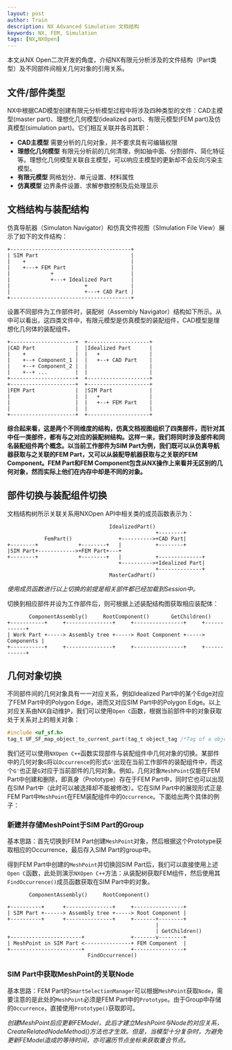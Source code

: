 ```yaml
---
layout: post
author: Train
description: NX Advanced Simulation 文档结构
keywords: NX, FEM, Simulation
tags: [NX,NXOpen]
---
```


本文从NX Open二次开发的角度，介绍NX有限元分析涉及的文件结构（Part类型）及不同部件间相关几何对象的引用关系。

## 文件/部件类型

NX中根据CAD模型创建有限元分析模型过程中将涉及四种类型的文件：CAD主模型(master part)、理想化几何模型(idealized part)、有限元模型(FEM part)及仿真模型(simulation part)。它们相互关联并各司其职：

- **CAD主模型** 需要分析的几何对象，并不要求具有可编辑权限
- **理想化几何模型** 有限元分析前的几何清理，例如抽中面、分割部件、简化特征等。理想化几何模型关联自主模型，可以响应主模型的更新却不会反向污染主模型。
- **有限元模型** 网格划分、单元设置、材料属性
- **仿真模型** 边界条件设置、求解参数控制及后处理显示

## 文档结构与装配结构

仿真导航器（Simulaton Navigator）和仿真文件视图（SImulation File View）展示了如下的文件结构：

```
+---------------------------------------+
| SIM Part                              |
|    +                                  |
|    +---+ FEM Part                     |
|             +                         |
|             +---+ Idealized Part      |
|                        +              |
|                        +---+ CAD Part |
+---------------------------------------+
```

设置不同部件为工作部件时，装配树（Assembly Navigator）结构如下所示。从中可以看出，这四类文件中，有限元模型是仿真模型的装配组件，CAD模型是理想化几何体的装配组件。

```
+---------------------+  +--------------------+
|CAD Part             |  |Idealized Part      |
|    +                |  |   +                |
|    +--+ Component_1 |  |   +--+ CAD Part    |
|    +--+ Component_2 |  |                    |
|    +--+ ...         |  |                    |
+---------------------+  +--------------------+
+---------------------+  +--------------------+
|FEM Part             |  |SIM Part            |
|                     |  |   +                |
|                     |  |   +--+ FEM Part    |
|                     |  |                    |
+---------------------+  +--------------------+
```

**综合起来看，这是两个不同维度的结构，仿真文档视图组织了四类部件，而针对其中任一类部件，都有与之对应的装配树结构。这样一来，我们将同时涉及部件和同名装配组件两个概念。以当前工作部件为SIM Part为例，我们既可以从仿真导航器获取与之关联的FEM Part，又可以从装配导航器获取与之关联的FEM Component。FEM Part和FEM Component包含从NX操作上来看并无区别的几何对象，然而实际上他们在内存中却是不同的对象。**

## 部件切换与装配组件切换

文档结构树所示关联关系用NXOpen API中相关类的成员函数表示为：

```
                                 IdealizedPart()
                                                +--------+
            FemPart()               +---------->+CAD Part|
+--------+             +--------+   |           +--------+
|SIM Part+------------>+FEM Part+---+
+--------+             +--------+   |           +--------------+
                                    +---------->+Idealized Part|
                                                +--------------+
                                 MasterCadPart()
```

*使用成员函数进行以上切换的前提是相关部件都已经加载到Session中。*

切换到相应部件并设为工作部件后，则可根据上述装配结构图获取相应装配体：

```
       ComponentAssembly()     RootComponent()       GetChildren()
+-----------+     +---------------+     +----------------+     +------------+
| Work Part +-----> Assembly tree +-----> Root Component +-----> Components |
+-----------+     +---------------+     +----------------+     +------------+
```


## 几何对象切换

不同部件间的几何对象具有一一对应关系，例如Idealized Part中的某个Edge对应了FEM Part中的Polygon Edge，进而又对应SIM Part中的Polygon Edge。以上对应关系由NX自动维护，我们可以使用`Open C`函数，根据当前部件中的对象获取处于关系对上的相关对象：

```c
#include <uf_sf.h>
tag_t UF_SF_map_object_to_current_part(tag_t object_tag /*Tag of a object to be mapped*/);
```

我们还可以使用`NXOpen C++`函数实现部件与装配组件中几何对象的切换。某部件中的几何对象`G`将以`Occurrence`的形式`G'`出现在当前工作部件的装配组件中，而这个`G'`也正是`G`对应于当前部件的几何对象。例如，几何对象`MeshPoint`仅能在FEM Part中创建和删除，即真身（Prototype）存在于FEM Part中，同时它也可以出现在SIM Part中（此时可以被选择却不能被修改）。它在SIM Part中的展现形式正是FEM Part中`MeshPoint`在FEM装配组件中的`Occurrence`。下面给出两个具体的例子：

### 新建并存储MeshPoint于SIM Part的Group

基本思路：首先切换到FEM Part创建`MeshPoint`对象，然后根据这个Prototype获取相应的Occurrence，最后存入SIM Part的group中。

得到FEM Part中创建的`MeshPoint`并切换回SIM Part后，我们可以直接使用上述`Open C`函数，此处则演示`NXOpen C++`方法：从装配树获取FEM组件，然后使用其`FindOccurrence()`成员函数获取在SIM Part中的对象。

```
       ComponentAssembly()     RootComponent()

+----------+      +---------------+     +----------------+
| SIM Part +------> Assembly tree +-----> Root Component |
+----------+      +---------------+     +-------+--------+
                                                |
                                                | GetChildren()
+-----------------------+               +-------v--------+
| MeshPoint in SIM Part <---------------+ FEM Component  |
+-----------------------+               +----------------+
                          FindOccurrence()

```


### SIM Part中获取MeshPoint的关联Node

基本思路：FEM Part的`SmartSelectionManager`可以根据`MeshPoint`获取`Node`，需要注意的是此处的`MeshPoint`必须是FEM Part中的`Prototype`。由于Group中存储的`Occurrence`，直接使用`Prototype()`获取即可。

*创建MeshPoint后应更新FEModel，此后才建立MeshPoint与Node的对应关系，CreateRelatedNodeMethod()方法也才生效。但是，当模型十分复杂时，为避免更新FEModel造成的等待时间，亦可遍历节点坐标来获取重合节点。*




















